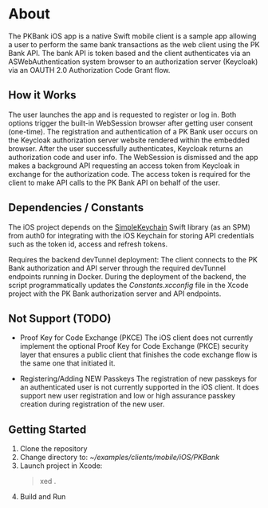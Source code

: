 # About

The PKBank iOS app is a native Swift mobile client is a sample app allowing a user to perform the same
bank transactions as the web client using the PK Bank API. The bank API is token based and the client
authenticates via an ASWebAuthentication system browser to an authorization server (Keycloak) via an
OAUTH 2.0 Authorization Code Grant flow.

## How it Works

The user launches the app and is requested to register or log in. Both options trigger the built-in
WebSession browser after getting user consent (one-time). The registration and authentication of a PK
Bank user occurs on the Keycloak authorization server website rendered within the embedded browser.
After the user successfully authenticates, Keycloak returns an authorization code and user info. The
WebSession is dismissed and the app makes a background API requesting an access token from Keycloak
in exchange for the authorization code. The access token is required for the client to make API calls to the
PK Bank API on behalf of the user.

## Dependencies / Constants

The iOS project depends on the [SimpleKeychain](https://github.com/auth0/SimpleKeychain) Swift library (as an SPM) from auth0 for
integrating with the iOS Keychain for storing API credentials such as the token id, access and
refresh tokens.

Requires the backend devTunnel deployment: The client connects to the PK Bank authorization
and API server through the required devTunnel endpoints running in Docker. During the
deployment of the backend, the script programmatically updates the *Constants.xcconfig* file in the
Xcode project with the PK Bank authorization server and API endpoints.

## Not Support (TODO)
* Proof Key for Code Exchange (PKCE)
The iOS client does not currently implement the optional Proof Key for Code Exchange (PKCE)
security layer that ensures a public client that finishes the code exchange flow is the same one
that initiated it.

* Registering/Adding NEW Passkeys
The registration of new passkeys for an authenticated user is not currently supported in the iOS
client. It does support new user registration and low or high assurance passkey creation during
registration of the new user.

## Getting Started
1. Clone the repository
2. Change directory to: *~/examples/clients/mobile/iOS/PKBank*
3. Launch project in Xcode:
    > xed .
4. Build and Run 

